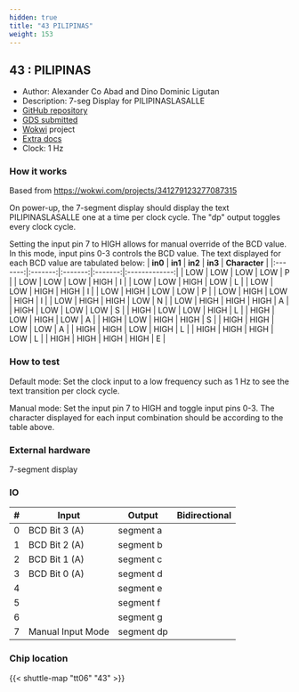 ```yaml
---
hidden: true
title: "43 PILIPINAS"
weight: 153
---
```


## 43 : PILIPINAS

* Author: Alexander Co Abad and Dino Dominic Ligutan
* Description: 7-seg Display for PILIPINASLASALLE
* [GitHub repository](https://github.com/alexandercoabad/PILIPINAS)
* [GDS submitted](https://github.com/alexandercoabad/PILIPINAS/actions/runs/8614186498)
* [Wokwi](https://wokwi.com/projects/392873974467527681) project
* [Extra docs](None)
* Clock: 1 Hz

<!---

This file is used to generate your project datasheet. Please fill in the information below and delete any unused
sections.

You can also include images in this folder and reference them in the markdown. Each image must be less than
512 kb in size, and the combined size of all images must be less than 1 MB.
-->


### How it works

Based from https://wokwi.com/projects/341279123277087315

On power-up, the 7-segment display should display the text PILIPINASLASALLE one at a time per clock cycle. The "dp" output toggles every clock cycle.

Setting the input pin 7 to HIGH allows for manual override of the BCD value. In this mode, input pins 0-3 controls the BCD value. The text displayed for each BCD value are tabulated below:
| **in0** | **in1** | **in2** | **in3** | **Character** |
|:-------:|:-------:|:-------:|:-------:|:-------------:|
|   LOW   |   LOW   |   LOW   |   LOW   |       P       |
|   LOW   |   LOW   |   LOW   |   HIGH  |       I       |
|   LOW   |   LOW   |   HIGH  |   LOW   |       L       |
|   LOW   |   LOW   |   HIGH  |   HIGH  |       I       |
|   LOW   |   HIGH  |   LOW   |   LOW   |       P       |
|   LOW   |   HIGH  |   LOW   |   HIGH  |       I       |
|   LOW   |   HIGH  |   HIGH  |   LOW   |       N       |
|   LOW   |   HIGH  |   HIGH  |   HIGH  |       A       |
|   HIGH  |   LOW   |   LOW   |   LOW   |       S       |
|   HIGH  |   LOW   |   LOW   |   HIGH  |       L       |
|   HIGH  |   LOW   |   HIGH  |   LOW   |       A       |
|   HIGH  |   LOW   |   HIGH  |   HIGH  |       S       |
|   HIGH  |   HIGH  |   LOW   |   LOW   |       A       |
|   HIGH  |   HIGH  |   LOW   |   HIGH  |       L       |
|   HIGH  |   HIGH  |   HIGH  |   LOW   |       L       |
|   HIGH  |   HIGH  |   HIGH  |   HIGH  |       E       |

### How to test

Default mode: Set the clock input to a low frequency such as 1 Hz to see the text transition per clock cycle.

Manual mode: Set the input pin 7 to HIGH and toggle input pins 0-3. The character displayed for each input combination should be according to the table above.

### External hardware

7-segment display


### IO

| # | Input          | Output         | Bidirectional   |
| - | -------------- | -------------- | --------------- |
| 0 | BCD Bit 3 (A) | segment a |  |
| 1 | BCD Bit 2 (A) | segment b |  |
| 2 | BCD Bit 1 (A) | segment c |  |
| 3 | BCD Bit 0 (A) | segment d |  |
| 4 |  | segment e |  |
| 5 |  | segment f |  |
| 6 |  | segment g |  |
| 7 | Manual Input Mode | segment dp |  |

### Chip location

{{< shuttle-map "tt06" "43" >}}
